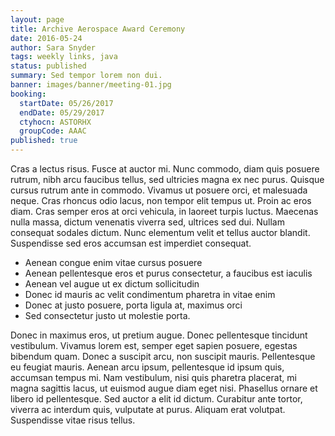```yaml
---
layout: page
title: Archive Aerospace Award Ceremony
date: 2016-05-24
author: Sara Snyder
tags: weekly links, java
status: published
summary: Sed tempor lorem non dui.
banner: images/banner/meeting-01.jpg
booking:
  startDate: 05/26/2017
  endDate: 05/29/2017
  ctyhocn: ASTORHX
  groupCode: AAAC
published: true
---
```

Cras a lectus risus. Fusce at auctor mi. Nunc commodo, diam quis posuere rutrum, nibh arcu faucibus tellus, sed ultricies magna ex nec purus. Quisque cursus rutrum ante in commodo. Vivamus ut posuere orci, et malesuada neque. Cras rhoncus odio lacus, non tempor elit tempus ut. Proin ac eros diam. Cras semper eros at orci vehicula, in laoreet turpis luctus. Maecenas nulla massa, dictum venenatis viverra sed, ultrices sed dui. Nullam consequat sodales dictum. Nunc elementum velit et tellus auctor blandit. Suspendisse sed eros accumsan est imperdiet consequat.

* Aenean congue enim vitae cursus posuere
* Aenean pellentesque eros et purus consectetur, a faucibus est iaculis
* Aenean vel augue ut ex dictum sollicitudin
* Donec id mauris ac velit condimentum pharetra in vitae enim
* Donec at justo posuere, porta ligula at, maximus orci
* Sed consectetur justo ut molestie porta.

Donec in maximus eros, ut pretium augue. Donec pellentesque tincidunt vestibulum. Vivamus lorem est, semper eget sapien posuere, egestas bibendum quam. Donec a suscipit arcu, non suscipit mauris. Pellentesque eu feugiat mauris. Aenean arcu ipsum, pellentesque id ipsum quis, accumsan tempus mi. Nam vestibulum, nisi quis pharetra placerat, mi magna sagittis lacus, ut euismod augue diam eget nisi. Phasellus ornare et libero id pellentesque. Sed auctor a elit id dictum. Curabitur ante tortor, viverra ac interdum quis, vulputate at purus. Aliquam erat volutpat. Suspendisse vitae risus tellus.
